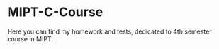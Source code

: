 # MIPT-C-Course
Here you can find my homework and tests, dedicated to 4th semester course in MIPT. 
